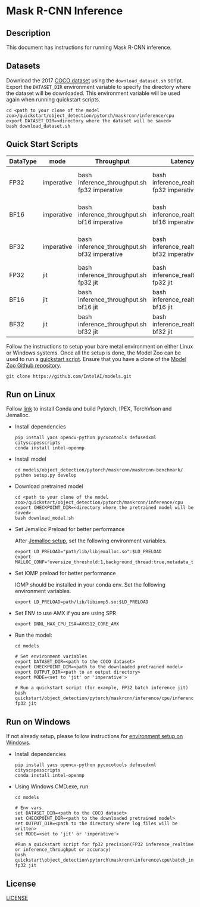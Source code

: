 # Mask R-CNN Inference

## Description
This document has instructions for running Mask R-CNN inference.

## Datasets

Download the 2017 [COCO dataset](https://cocodataset.org) using the `download_dataset.sh` script.
Export the `DATASET_DIR` environment variable to specify the directory where the dataset
will be downloaded. This environment variable will be used again when running quickstart scripts.
```
cd <path to your clone of the model zoo>/quickstart/object_detection/pytorch/maskrcnn/inference/cpu
export DATASET_DIR=<directory where the dataset will be saved>
bash download_dataset.sh
```

## Quick Start Scripts

|  DataType   |  mode  | Throughput  |  Latency    |   Accuracy  |
| ----------- | ------ | ----------- | ----------- | ----------- |
| FP32        | imperative | bash inference_throughput.sh fp32 imperative | bash inference_realtime.sh fp32 imperative | bash accuracy.sh fp32 imperative |
| BF16        | imperative | bash inference_throughput.sh bf16 imperative | bash inference_realtime.sh bf16 imperative | bash accuracy.sh bf16 imperative |
| BF32        | imperative | bash inference_throughput.sh bf32 imperative | bash inference_realtime.sh bf32 imperative | bash accuracy.sh bf32 imperative |
| FP32        | jit | bash inference_throughput.sh fp32 jit | bash inference_realtime.sh fp32 jit | bash accuracy.sh fp32 jit |
| BF16        | jit | bash inference_throughput.sh bf16 jit | bash inference_realtime.sh bf16 jit | bash accuracy.sh bf16 jit |
| BF32        | jit | bash inference_throughput.sh bf32 jit | bash inference_realtime.sh bf32 jit | bash accuracy.sh bf32 jit |

Follow the instructions to setup your bare metal environment on either Linux or Windows systems. Once all the setup is done,
the Model Zoo can be used to run a [quickstart script](#quick-start-scripts).
Ensure that you have a clone of the [Model Zoo Github repository](https://github.com/IntelAI/models).
```
git clone https://github.com/IntelAI/models.git
```
## Run on Linux
Follow [link](/docs/general/pytorch/BareMetalSetup.md) to install Conda and build Pytorch, IPEX, TorchVison and Jemalloc.
* Install dependencies
  ```
  pip install yacs opencv-python pycocotools defusedxml cityscapesscripts
  conda install intel-openmp
  ```

* Install model
  ```
  cd models/object_detection/pytorch/maskrcnn/maskrcnn-benchmark/
  python setup.py develop
  ```

* Download pretrained model
  ```
  cd <path to your clone of the model zoo>/quickstart/object_detection/pytorch/maskrcnn/inference/cpu
  export CHECKPOINT_DIR=<directory where the pretrained model will be saved>
  bash download_model.sh
  ```

* Set Jemalloc Preload for better performance

  After [Jemalloc setup](/docs/general/pytorch/BareMetalSetup.md#build-jemalloc), set the following environment variables.
  ```
  export LD_PRELOAD="path/lib/libjemalloc.so":$LD_PRELOAD
  export MALLOC_CONF="oversize_threshold:1,background_thread:true,metadata_thp:auto,dirty_decay_ms:9000000000,muzzy_decay_ms:9000000000"
  ```

* Set IOMP preload for better performance

  IOMP should be installed in your conda env. Set the following environment variables.
  ```
  export LD_PRELOAD=path/lib/libiomp5.so:$LD_PRELOAD
  ```

* Set ENV to use AMX if you are using SPR
  ```
  export DNNL_MAX_CPU_ISA=AVX512_CORE_AMX
  ```

* Run the model:
  ```
  cd models

  # Set environment variables
  export DATASET_DIR=<path to the COCO dataset>
  export CHECKPOINT_DIR=<path to the downloaded pretrained model>
  export OUTPUT_DIR=<path to an output directory>
  export MODE=<set to 'jit' or 'imperative'>

  # Run a quickstart script (for example, FP32 batch inference jit)
  bash quickstart/object_detection/pytorch/maskrcnn/inference/cpu/inference_throughput.sh fp32 jit
  ```

## Run on Windows
If not already setup, please follow instructions for [environment setup on Windows](/docs/general/Windows.md).

* Install dependencies
  ```
  pip install yacs opencv-python pycocotools defusedxml cityscapesscripts
  conda install intel-openmp
  ```

* Using Windows CMD.exe, run:
  ```
  cd models

  # Env vars
  set DATASET_DIR=<path to the COCO dataset>
  set CHECKPOINT_DIR=<path to the downloaded pretrained model>
  set OUTPUT_DIR=<path to the directory where log files will be written>
  set MODE=<set to 'jit' or 'imperative'>

  #Run a quickstart script for fp32 precision(FP32 inference_realtime or inference_throughput or accuracy)
  bash quickstart\object_detection\pytorch\maskrcnn\inference\cpu\batch_inference_baremetal.sh fp32 jit
  ```


<!--- 80. License -->
## License

[LICENSE](/LICENSE)
